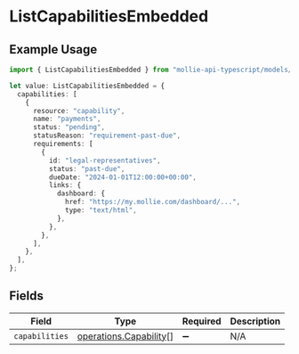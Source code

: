 # ListCapabilitiesEmbedded

## Example Usage

```typescript
import { ListCapabilitiesEmbedded } from "mollie-api-typescript/models/operations";

let value: ListCapabilitiesEmbedded = {
  capabilities: [
    {
      resource: "capability",
      name: "payments",
      status: "pending",
      statusReason: "requirement-past-due",
      requirements: [
        {
          id: "legal-representatives",
          status: "past-due",
          dueDate: "2024-01-01T12:00:00+00:00",
          links: {
            dashboard: {
              href: "https://my.mollie.com/dashboard/...",
              type: "text/html",
            },
          },
        },
      ],
    },
  ],
};
```

## Fields

| Field                                                            | Type                                                             | Required                                                         | Description                                                      |
| ---------------------------------------------------------------- | ---------------------------------------------------------------- | ---------------------------------------------------------------- | ---------------------------------------------------------------- |
| `capabilities`                                                   | [operations.Capability](../../models/operations/capability.md)[] | :heavy_minus_sign:                                               | N/A                                                              |